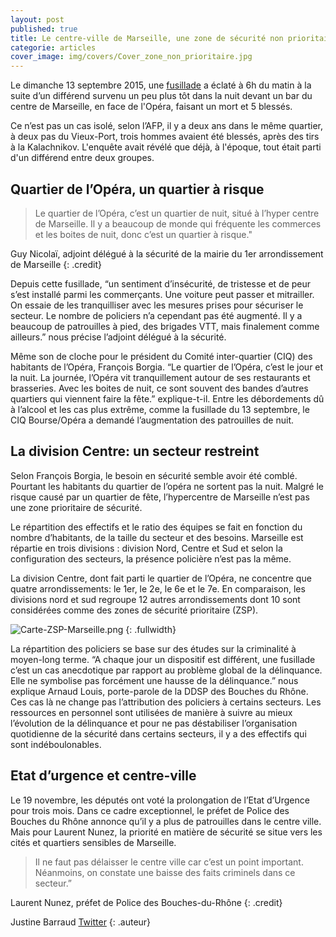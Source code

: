 ```yaml
---
layout: post
published: true
title: Le centre-ville de Marseille, une zone de sécurité non prioritaire
categorie: articles
cover_image: img/covers/Cover_zone_non_prioritaire.jpg
---
```


Le dimanche 13 septembre 2015, une [fusillade](http://www.lemonde.fr/police-justice/article/2015/09/13/une-fusillade-en-plein-c-ur-de-marseille-fait-un-mort-et-six-blesses_4755203_1653578.html) a éclaté à 6h du matin à la suite d’un différend survenu un peu plus tôt dans la nuit devant un bar du centre de Marseille, en face de l'Opéra, faisant un mort et 5 blessés.

Ce n’est pas un cas isolé, selon l’AFP, il y a deux ans dans le même quartier, à deux pas du Vieux-Port, trois hommes avaient été blessés, après des tirs à la Kalachnikov. L'enquête avait révélé que déjà, à l'époque, tout était parti d'un différend entre deux groupes.

##  Quartier de l’Opéra, un quartier à risque

> Le quartier de l’Opéra, c’est un quartier de nuit, situé à l’hyper centre de Marseille. Il y a beaucoup de monde qui fréquente les commerces et les boites de nuit, donc c’est un quartier à risque." 

Guy Nicolaï, adjoint délégué à la sécurité de la mairie du 1er arrondissement de Marseille
{: .credit}

Depuis cette fusillade, “un sentiment d’insécurité, de tristesse et de peur s’est installé parmi les commerçants. Une voiture peut passer et mitrailler. On essaie de les tranquilliser avec les mesures prises pour sécuriser le secteur. Le nombre de policiers n’a cependant pas été augmenté. Il y a beaucoup de patrouilles à pied, des brigades VTT, mais finalement comme ailleurs.” nous précise l’adjoint délégué à la sécurité.

Même son de cloche pour le président du Comité inter-quartier (CIQ) des habitants de l’Opéra, François Borgia. “Le quartier de l’Opéra, c’est le jour et la nuit. La journée, l’Opéra vit tranquillement autour de ses restaurants et brasseries. Avec les boites de nuit, ce sont souvent des bandes d’autres quartiers qui viennent faire la fête.” explique-t-il. Entre les débordements dû à l’alcool et les cas plus extrême, comme la fusillade du 13 septembre, le CIQ Bourse/Opéra a demandé l’augmentation des patrouilles de nuit. 

## La division Centre: un secteur restreint

Selon François Borgia, le besoin en sécurité semble avoir été comblé. Pourtant les habitants du quartier de l’opéra ne sortent pas la nuit. Malgré le risque causé par un quartier de fête, l’hypercentre de Marseille n’est pas une zone prioritaire de sécurité.

Le répartition des effectifs et le ratio des équipes se fait en fonction du nombre d’habitants, de la taille du secteur et des besoins. Marseille est répartie en trois divisions : division Nord, Centre et Sud et selon la configuration des secteurs, la présence policière n’est pas la même. 

La division Centre, dont fait parti le quartier de l’Opéra, ne concentre que quatre arrondissements: le 1er, le 2e, le 6e et le 7e. En comparaison, les divisions nord et sud regroupe 12 autres arrondissements dont 10 sont considérées comme des zones de sécurité prioritaire (ZSP).

![Carte-ZSP-Marseille.png]({{site.baseurl}}/img/Carte-ZSP-Marseille.png)
{: .fullwidth}

La répartition des policiers se base sur des études sur la criminalité à moyen-long terme.
“A chaque jour un dispositif est différent, une fusillade c’est un cas anecdotique par rapport au problème global de la délinquance. Elle ne symbolise pas forcément une hausse de la délinquance.” nous explique Arnaud Louis, porte-parole de la DDSP des Bouches du Rhône.
Ces cas là ne change pas l’attribution des policiers à certains secteurs. Les ressources en personnel sont utilisées de manière à suivre au mieux l’évolution de la délinquance et pour ne pas déstabiliser l’organisation quotidienne de la sécurité dans certains secteurs, il y a des effectifs qui sont indéboulonables.

## Etat d’urgence et centre-ville

Le 19 novembre, les députés ont voté la prolongation de l’Etat d’Urgence pour trois mois. 
Dans ce cadre exceptionnel, le préfet de Police des Bouches du Rhône annonce qu’il y a plus de patrouilles dans le centre ville. Mais pour Laurent Nunez, la priorité en matière de sécurité se situe vers les cités et quartiers sensibles de Marseille. 

> Il ne faut pas délaisser le centre ville car c’est un point important. Néanmoins, on constate une baisse des faits criminels dans ce secteur.” 

Laurent Nunez, préfet de Police des Bouches-du-Rhône
{: .credit}

Justine Barraud [Twitter](https://twitter.com/JustineBarraud)
{: .auteur}

